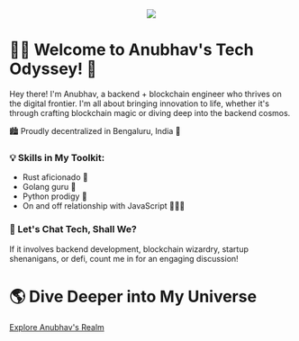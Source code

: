 <div align="center">
  <img src="https://user-images.githubusercontent.com/26124625/119921844-5954fa00-bf8c-11eb-8400-de37098e8973.png" align="center"/>
</div>

# 👨‍🚀 Welcome to Anubhav's Tech Odyssey! 🚀

Hey there! I'm Anubhav, a backend + blockchain engineer who thrives on the digital frontier. I'm all about bringing innovation to life, whether it's through crafting blockchain magic or diving deep into the backend cosmos.

🏙️ Proudly decentralized in Bengaluru, India 🌟


### 💡 Skills in My Toolkit:
- Rust aficionado 🦀
- Golang guru 🚀
- Python prodigy 🐍
- On and off relationship with JavaScript 🤷🏻‍♂️

### 💬 Let's Chat Tech, Shall We?
If it involves backend development, blockchain wizardry, startup shenanigans, or defi, count me in for an engaging discussion!

# 🌎 Dive Deeper into My Universe
<div>
  <a href="https://anubhav.wtf" target="_blank"> Explore Anubhav's Realm </a>
</div>
